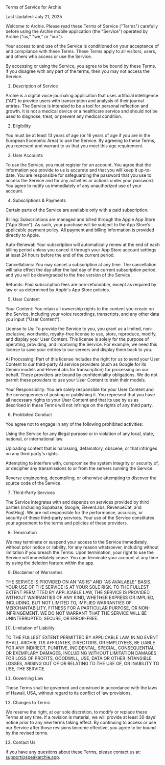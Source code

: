 Terms of Service for Archie

Last Updated: July 21, 2025

Welcome to Archie. Please read these Terms of Service ("Terms") carefully before using the Archie mobile application (the "Service") operated by Archie ("us," "we," or "our").

Your access to and use of the Service is conditioned on your acceptance of and compliance with these Terms. These Terms apply to all visitors, users, and others who access or use the Service.

By accessing or using the Service, you agree to be bound by these Terms. If you disagree with any part of the terms, then you may not access the Service.

1. Description of Service

Archie is a digital voice journaling application that uses artificial intelligence ("AI") to provide users with transcription and analysis of their journal entries. The Service is intended to be a tool for personal reflection and growth. It is not a medical device or a healthcare service and should not be used to diagnose, treat, or prevent any medical condition.

2. Eligibility

You must be at least 13 years of age (or 16 years of age if you are in the European Economic Area) to use the Service. By agreeing to these Terms, you represent and warrant to us that you meet this age requirement.

3. User Accounts

To use the Service, you must register for an account. You agree that the information you provide to us is accurate and that you will keep it up-to-date. You are responsible for safeguarding the password that you use to access the Service and for any activities or actions under your password. You agree to notify us immediately of any unauthorized use of your account.

4. Subscriptions & Payments

Certain parts of the Service are available only with a paid subscription.

Billing: Subscriptions are managed and billed through the Apple App Store ("App Store"). As such, your purchase will be subject to the App Store's applicable payment policy. All payment and billing information is provided directly to Apple.

Auto-Renewal: Your subscription will automatically renew at the end of each billing period unless you cancel it through your App Store account settings at least 24 hours before the end of the current period.

Cancellations: You may cancel a subscription at any time. The cancellation will take effect the day after the last day of the current subscription period, and you will be downgraded to the free version of the Service.

Refunds: Paid subscription fees are non-refundable, except as required by law or as determined by Apple's App Store policies.

5. User Content

Your Content: You retain all ownership rights to the content you create on the Service, including your voice recordings, transcripts, and any other data you input ("User Content").

License to Us: To provide the Service to you, you grant us a limited, non-exclusive, worldwide, royalty-free license to use, store, reproduce, modify, and display your User Content. This license is solely for the purpose of operating, providing, and improving the Service. For example, we need this license to save your entries to our servers and display them back to you.

AI Processing: Part of this license includes the right for us to send your User Content to our third-party AI service providers (such as Google for its Gemini models and ElevenLabs for transcription) for processing on our behalf. These providers are bound by confidentiality obligations. We do not permit these providers to use your User Content to train their models.

Your Responsibility: You are solely responsible for your User Content and the consequences of posting or publishing it. You represent that you have all necessary rights to your User Content and that its use by us as described in these Terms will not infringe on the rights of any third party.

6. Prohibited Conduct

You agree not to engage in any of the following prohibited activities:

Using the Service for any illegal purpose or in violation of any local, state, national, or international law.

Uploading content that is harassing, defamatory, obscene, or that infringes on any third party's rights.

Attempting to interfere with, compromise the system integrity or security of, or decipher any transmissions to or from the servers running the Service.

Reverse engineering, decompiling, or otherwise attempting to discover the source code of the Service.

7. Third-Party Services

The Service integrates with and depends on services provided by third parties (including Supabase, Google, ElevenLabs, RevenueCat, and PostHog). We are not responsible for the performance, accuracy, or security of these third-party services. Your use of the Service constitutes your agreement to the terms and policies of these providers.

8. Termination

We may terminate or suspend your access to the Service immediately, without prior notice or liability, for any reason whatsoever, including without limitation if you breach the Terms. Upon termination, your right to use the Service will immediately cease. You can terminate your account at any time by using the deletion feature within the app.

9. Disclaimer of Warranties

THE SERVICE IS PROVIDED ON AN "AS IS" AND "AS AVAILABLE" BASIS. YOUR USE OF THE SERVICE IS AT YOUR SOLE RISK. TO THE FULLEST EXTENT PERMITTED BY APPLICABLE LAW, THE SERVICE IS PROVIDED WITHOUT WARRANTIES OF ANY KIND, WHETHER EXPRESS OR IMPLIED, INCLUDING, BUT NOT LIMITED TO, IMPLIED WARRANTIES OF MERCHANTABILITY, FITNESS FOR A PARTICULAR PURPOSE, OR NON-INFRINGEMENT. WE DO NOT WARRANT THAT THE SERVICE WILL BE UNINTERRUPTED, SECURE, OR ERROR-FREE.

10. Limitation of Liability

TO THE FULLEST EXTENT PERMITTED BY APPLICABLE LAW, IN NO EVENT SHALL ARCHIE, ITS AFFILIATES, DIRECTORS, OR EMPLOYEES, BE LIABLE FOR ANY INDIRECT, PUNITIVE, INCIDENTAL, SPECIAL, CONSEQUENTIAL OR EXEMPLARY DAMAGES, INCLUDING WITHOUT LIMITATION DAMAGES FOR LOSS OF PROFITS, GOODWILL, USE, DATA OR OTHER INTANGIBLE LOSSES, ARISING OUT OF OR RELATING TO THE USE OF, OR INABILITY TO USE, THE SERVICE.

11. Governing Law

These Terms shall be governed and construed in accordance with the laws of Hawaii, USA, without regard to its conflict of law provisions.

12. Changes to Terms

We reserve the right, at our sole discretion, to modify or replace these Terms at any time. If a revision is material, we will provide at least 30 days' notice prior to any new terms taking effect. By continuing to access or use our Service after those revisions become effective, you agree to be bound by the revised terms.

13. Contact Us

If you have any questions about these Terms, please contact us at: support@speakarchie.app.
